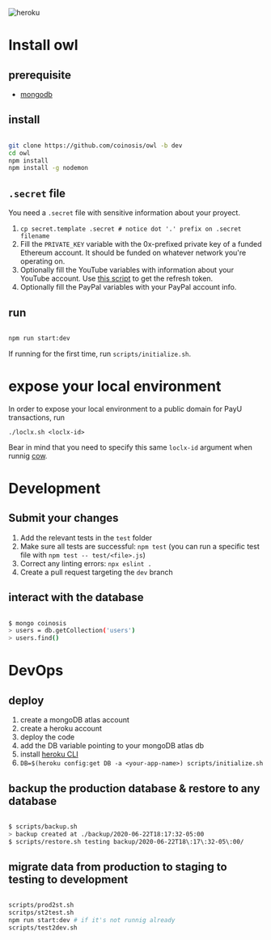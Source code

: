 ![heroku](http://heroku-badge.herokuapp.com/?app=coinosis&svg=1)

# Install owl

## prerequisite

* [mongodb](https://docs.mongodb.com/manual/administration/install-community/)

## install

```bash

git clone https://github.com/coinosis/owl -b dev
cd owl
npm install
npm install -g nodemon

```

## `.secret` file

You need a `.secret` file with sensitive information about your proyect.

1. `cp secret.template .secret # notice dot '.' prefix on .secret filename`
2. Fill the `PRIVATE_KEY` variable with the 0x-prefixed private key of a funded Ethereum account. It should be funded on whatever network you're operating on.
3. Optionally fill the YouTube variables with information about your YouTube account. Use [this script](https://github.com/coinosis/owl/blob/dev/scripts/youtubeRefreshToken.sh) to get the refresh token.
4. Optionally fill the PayPal variables with your PayPal account info.

## run

```bash

npm run start:dev

```

If running for the first time, run `scripts/initialize.sh`.

# expose your local environment

In order to expose your local environment to a public domain for PayU transactions, run

`./loclx.sh <loclx-id>`

Bear in mind that you need to specify this same `loclx-id` argument when runnig [cow](https://github.com/coinosis/cow).

# Development

## Submit your changes

1. Add the relevant tests in the `test` folder
2. Make sure all tests are successful: `npm test` (you can run a specific test file with `npm test -- test/<file>.js`)
3. Correct any linting errors: `npx eslint .`
4. Create a pull request targeting the `dev` branch

## interact with the database

```bash

$ mongo coinosis
> users = db.getCollection('users')
> users.find()

```

# DevOps

## deploy

1. create a mongoDB atlas account
1. create a heroku account
2. deploy the code
3. add the DB variable pointing to your mongoDB atlas db
3. install [heroku CLI](https://devcenter.heroku.com/articles/heroku-cli#download-and-install)
4. `DB=$(heroku config:get DB -a <your-app-name>) scripts/initialize.sh`

## backup the production database & restore to any database

```bash

$ scripts/backup.sh
> backup created at ./backup/2020-06-22T18:17:32-05:00
$ scripts/restore.sh testing backup/2020-06-22T18\:17\:32-05\:00/

```

## migrate data from production to staging to testing to development

```bash

scripts/prod2st.sh
scritps/st2test.sh
npm run start:dev # if it's not runnig already
scripts/test2dev.sh

```
